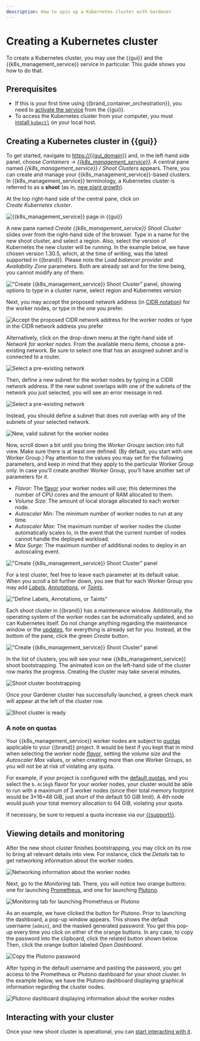 ```yaml
---
description: How to spin up a Kubernetes cluster with Gardener
---
```

# Creating a Kubernetes cluster

To create a Kubernetes cluster, you may use the {{gui}} and the {{k8s_management_service}} service in particular.
This guide shows you how to do that.

## Prerequisites

* If this is your first time using {{brand_container_orchestration}}, you need to [activate the service](index.md) from the {{gui}}.
* To access the Kubernetes cluster from your computer, you must [install `kubectl`](https://kubernetes.io/docs/tasks/tools/#kubectl) on your local host.

## Creating a Kubernetes cluster in {{gui}}

To get started, navigate to <https://{{gui_domain}}> and, in the left-hand side panel, choose *Containers → [{{k8s_management_service}}](https://{{gui_domain}}/containers/gardener)*.
A central pane named *{{k8s_management_service}} / Shoot Clusters* appears.
There, you can create and manage your {{k8s_management_service}}-based clusters.
In {{k8s_management_service}} terminology, a Kubernetes cluster is referred to as a **shoot** (as in, [new plant growth](https://en.wikipedia.org/wiki/Shoot)).

At the top right-hand side of the central pane, click on *Create Kubernetes cluster*.

![{{k8s_management_service}} page in {{gui}}](assets/create-shoot-00.png)

A new pane named *Create {{k8s_management_service}} Shoot Cluster* slides over from the right-hand side of the browser.
Type in a name for the new shoot cluster, and select a region.
Also, select the version of Kubernetes the new cluster will be running.
In the example below, we have chosen version 1.30.5, which, at the time of writing, was the latest supported in {{brand}}.
Please note the *Load balancer provider* and *Availability Zone* parameters.
Both are already set and for the time being, you cannot modify any of them.

!["Create {{k8s_management_service}} Shoot Cluster" panel, showing options to type in a cluster name, select region and Kubernetes version](assets/create-shoot-01.png)

Next, you may accept the proposed network address (in [CIDR notation](https://en.wikipedia.org/wiki/Classless_Inter-Domain_Routing#CIDR_notation)) for the worker nodes, or type in the one you prefer.

![Accept the proposed CIDR network address for the worker nodes or type in the CIDR network address you prefer](assets/create-shoot-02.png)

Alternatively, click on the drop-down menu at the right-hand side of *Network for worker nodes*.
From the available menu items, choose a pre-existing network.
Be sure to select one that has an assigned subnet and is connected to a router.

![Select a pre-existing network](assets/create-shoot-03.png)

Then, define a new subnet for the worker nodes by typing in a CIDR network address.
If the new subnet overlaps with one of the subnets of the network you just selected, you will see an error message in red.

![Select a pre-existing network](assets/create-shoot-04.png)

Instead, you should define a subnet that does not overlap with any of the subnets of your selected network.

![New, valid subnet for the worker nodes](assets/create-shoot-05.png)

Now, scroll down a bit until you bring the *Worker Groups* section into full view.
Make sure there is at least one defined.
(By default, you start with one Worker Group.)
Pay attention to the values you may set for the following parameters, and keep in mind that they apply to the particular Worker Group only.
In case you'll create another Worker Group, you'll have another set of parameters for it.

* *Flavor:* The [flavor](../../../reference/flavors/index.md) your worker nodes will use;
this determines the number of CPU cores and the amount of RAM allocated to them.
* *Volume Size:* The amount of local storage allocated to each worker node.
* *Autoscaler Min:* The minimum number of worker nodes to run at any time.
* *Autoscaler Max:* The maximum number of worker nodes the cluster automatically scales to, in the event that the current number of nodes cannot handle the deployed workload.
* *Max Surge:* The maximum number of additional nodes to deploy in an autoscaling event.

!["Create {{k8s_management_service}} Shoot Cluster" panel](assets/create-shoot-06.png)

For a test cluster, feel free to leave each parameter at its default value.
When you scroll a bit further down, you see that for each Worker Group you may add [*Labels*](https://kubernetes.io/docs/concepts/overview/working-with-objects/labels), [*Annotations*](https://kubernetes.io/docs/concepts/overview/working-with-objects/annotations), or [*Taints*](https://kubernetes.io/docs/concepts/scheduling-eviction/taint-and-toleration).

!["Define Labels, Annotations, or Taints"](assets/create-shoot-07.png)

Each shoot cluster in {{brand}} has a maintenance window.
Additionally, the operating system of the worker nodes can be automatically updated, and so can Kubernetes itself.
Do not change anything regarding the maintenance window or the [updates](rolling-upgrades.md), for everything is already set for you.
Instead, at the bottom of the pane, click the green *Create* button.

!["Create {{k8s_management_service}} Shoot Cluster" panel](assets/create-shoot-08.png)

In the list of clusters, you will see your new {{k8s_management_service}} shoot bootstrapping.
The animated icon on the left-hand side of the cluster row marks the progress.
Creating the cluster may take several minutes.

![Shoot cluster bootstrapping](assets/create-shoot-09.png)

Once your Gardener cluster has successfully launched, a green check mark will appear at the left of the cluster row.

![Shoot cluster is ready](assets/create-shoot-10.png)

### A note on quotas

Your {{k8s_management_service}} worker nodes are subject to [quotas](../../../reference/quotas/openstack.md) applicable to your {{brand}} project.
It would be best if you kept that in mind when selecting the worker node [*flavor*](../../../reference/flavors/index.md), setting the _volume size_ and the _Autoscaler Max_ values, or when creating more than one Worker Groups, so you will not be at risk of violating any quota.

For example, if your project is configured with the [default quotas](../../../reference/quotas/openstack.md), and you select the `b.4c16gb` flavor for your worker nodes, your cluster would be able to run with a maximum of 3 worker nodes (since their total memory footprint would be 3×16=48 GiB, just short of the default 50 GiB limit).
A 4th node would push your total memory allocation to 64 GiB, violating your quota.

If necessary, be sure to request a quota increase via our [{{support}}](https://{{support_domain}}/servicedesk).

## Viewing details and monitoring

After the new shoot cluster finishes bootstrapping, you may click on its row to bring all relevant details into view.
For instance, click the *Details* tab to get networking information about the worker nodes.

![Networking information about the worker nodes](assets/create-shoot-11.png)

Next, go to the *Monitoring* tab.
There, you will notice two orange buttons: one for launching [Prometheus](https://prometheus.io), and one for launching [Plutono](https://github.com/credativ/plutono).

![Monitoring tab for launching Prometheus or Plutono](assets/create-shoot-12.png)

As an example, we have clicked the button for Plutono.
Prior to launching the dashboard, a pop-up window appears.
This shows the default username (`admin`), and the masked generated password.
You get this pop-up every time you click on either of the orange buttons.
In any case, to copy the password into the clipboard, click the related button shown below.
Then, click the orange button labeled *Open Dashboard*.

![Copy the Plutono password](assets/create-shoot-13.png)

After typing in the default username and pasting the password, you get access to the Prometheus or Plutono dashboard for your shoot cluster.
In the example below, we have the Plutono dashboard displaying graphical information regarding the cluster nodes.

![Plutono dashboard displaying information about the worker nodes](assets/create-shoot-14.png)

## Interacting with your cluster

Once your new shoot cluster is operational, you can [start interacting with it](kubectl.md).
